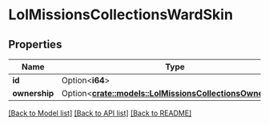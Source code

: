 # LolMissionsCollectionsWardSkin

## Properties

Name | Type | Description | Notes
------------ | ------------- | ------------- | -------------
**id** | Option<**i64**> |  | [optional]
**ownership** | Option<[**crate::models::LolMissionsCollectionsOwnership**](LolMissionsCollectionsOwnership.md)> |  | [optional]

[[Back to Model list]](../README.md#documentation-for-models) [[Back to API list]](../README.md#documentation-for-api-endpoints) [[Back to README]](../README.md)


